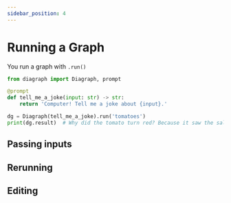 ```yaml
---
sidebar_position: 4
---
```


# Running a Graph

You run a graph with `.run()`

```python
from diagraph import Diagraph, prompt

@prompt
def tell_me_a_joke(input: str) -> str:
    return 'Computer! Tell me a joke about {input}.'

dg = Diagraph(tell_me_a_joke).run('tomatoes')
print(dg.result)  # Why did the tomato turn red? Because it saw the salad dressing!
```

## Passing inputs

## Rerunning

## Editing
